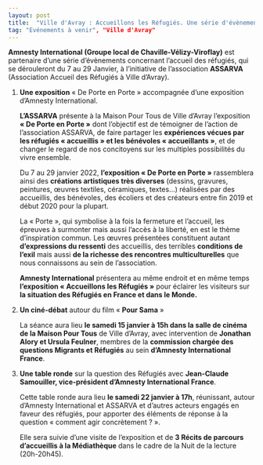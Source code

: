 ```yaml
---
layout: post
title:  "Ville d'Avray : Accueillons les Réfugiés. Une série d'évènements en janvier 2022"
tag: "Evénements à venir", "Ville d'Avray"
---
```




**Amnesty International (Groupe local de Chaville-Vélizy-Viroflay)** est partenaire d’une série d’évènements concernant l’accueil des réfugiés, qui se dérouleront du 7 au 29 Janvier, à l’initiative de l’association  **ASSARVA**  (Association Accueil des Réfugiés à Ville d’Avray).

1. **Une exposition** « De Porte en Porte » accompagnée d’une exposition d’Amnesty International.

	**L’ASSARVA** présente à la Maison Pour Tous de Ville d’Avray  l’exposition  **« De Porte en Porte »**  dont l’objectif est de témoigner de l’action de l’association ASSARVA, de faire partager les  **expériences vécues par les réfugiés « accueillis » et les bénévoles « accueillants »**, et de changer le regard de nos concitoyens sur les multiples possibilités du vivre ensemble.

	Du 7 au 29 janvier 2022,  **l’exposition « De Porte en Porte »**  rassemblera ainsi des  **créations artistiques très diverses** (dessins, gravures, peintures, œuvres textiles, céramiques, textes…) réalisées par des accueillis, des bénévoles, des écoliers et des créateurs entre fin 2019 et début 2020 pour la plupart.

	La « Porte », qui symbolise à la fois la fermeture et l’accueil, les épreuves à surmonter mais aussi l’accès à la liberté, en est le thème d’inspiration commun. Les œuvres présentées constituent autant  **d’expressions du ressenti**  des accueillis, des terribles  **conditions de l’exil**  mais aussi  **de la richesse des rencontres multiculturelles**  que nous connaissons au sein de l’association.

	**Amnesty International** présentera au même endroit et en même temps **l’exposition « Accueillons les Réfugiés »** pour éclairer les visiteurs sur  **la situation des Réfugiés en France et dans le Monde.**

2. **Un ciné-débat** autour du film « **Pour Sama** »

	La séance aura lieu  **le samedi 15 janvier à 15h dans la salle de cinéma de la Maison Pour Tous**  de Ville d’Avray, avec intervention de  **Jonathan Alory et Ursula Feulner**, membres de la  **commission chargée des questions Migrants et Réfugiés**  au sein  **d’Amnesty International France**.

3. **Une table ronde** sur la question des Réfugiés avec  **Jean-Claude Samouiller, vice-président d’Amnesty International France**.

	Cette table ronde aura lieu  **le samedi 22 janvier à 17h**, réunissant, autour d’Amnesty International et ASSARVA et d’autres acteurs engagés en faveur des réfugiés, pour apporter des éléments de réponse à la question « comment agir concrètement ? ».

	Elle sera suivie d’une visite de l’exposition et de  **3 Récits de parcours d’accueillis à la Médiathèque**  dans le cadre de la Nuit de la lecture (20h-20h45).
